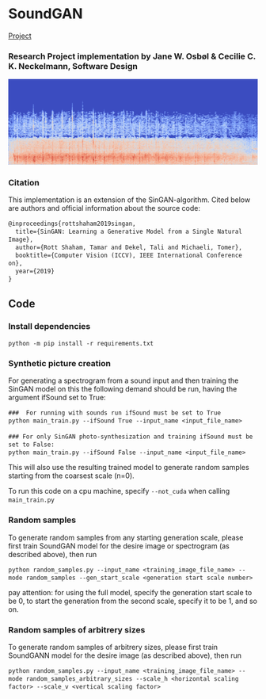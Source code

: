 # SoundGAN

[Project](https://github.com/Loller94/SoundGAN) 
### Research Project implementation by Jane W. Osbøl & Cecilie C. K. Neckelmann, Software Design 

![](imgs/Applause.png)


### Citation
This implementation is an extension of the SinGAN-algorithm. Cited below are authors and official information about the source code:

```
@inproceedings{rottshaham2019singan,
  title={SinGAN: Learning a Generative Model from a Single Natural Image},
  author={Rott Shaham, Tamar and Dekel, Tali and Michaeli, Tomer},
  booktitle={Computer Vision (ICCV), IEEE International Conference on},
  year={2019}
}
```

## Code

### Install dependencies

```
python -m pip install -r requirements.txt
```


###  Synthetic picture creation
For generating a spectrogram from a sound input and then training the SinGAN model on this the following demand should be run, having the argument ifSound set to True:

```
###  For running with sounds run ifSound must be set to True
python main_train.py --ifSound True --input_name <input_file_name>

### For only SinGAN photo-synthesization and training ifSound must be set to False:
python main_train.py --ifSound False --input_name <input_file_name>
``` 

This will also use the resulting trained model to generate random samples starting from the coarsest scale (n=0).

To run this code on a cpu machine, specify `--not_cuda` when calling `main_train.py`

###  Random samples
To generate random samples from any starting generation scale, please first train SoundGAN model for the desire image or spectrogram (as described above), then run 

```
python random_samples.py --input_name <training_image_file_name> --mode random_samples --gen_start_scale <generation start scale number>
```

pay attention: for using the full model, specify the generation start scale to be 0, to start the generation from the second scale, specify it to be 1, and so on. 

###  Random samples of arbitrery sizes
To generate random samples of arbitrery sizes, please first train SoundGANN model for the desire image (as described above), then run 

```
python random_samples.py --input_name <training_image_file_name> --mode random_samples_arbitrary_sizes --scale_h <horizontal scaling factor> --scale_v <vertical scaling factor>
```




